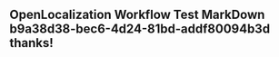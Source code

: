 <properties
ms.topic="hero-topic"
ms.test1="hero-topic"
ms.test2="test"/>

## OpenLocalization Workflow Test MarkDown b9a38d38-bec6-4d24-81bd-addf80094b3d thanks!
